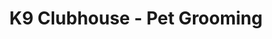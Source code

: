 ---
title: "K9 Clubhouse - Pet Grooming"
url: /olympia/k9-clubhouse-pet-grooming/
shop: Tiersalon
---